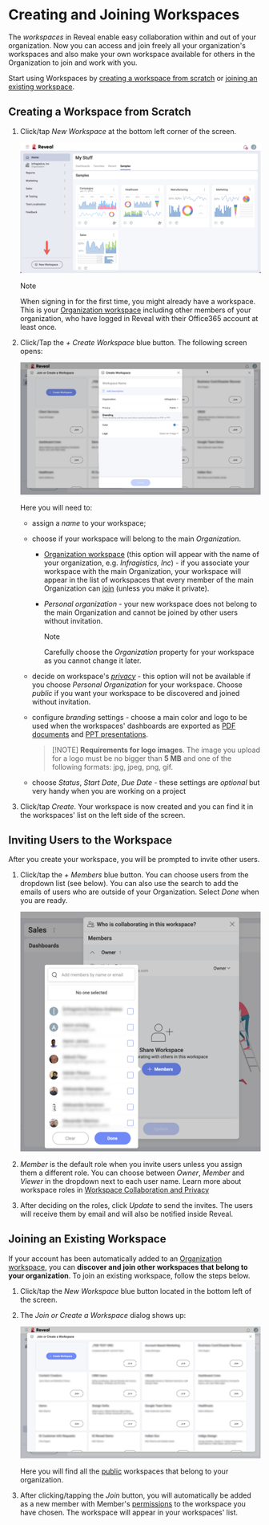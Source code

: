 # Creating and Joining Workspaces

The *workspaces* in Reveal enable easy collaboration within and out of your
organization. Now you can access and join freely all your organization's
workspaces and also make your own workspace available for others in the
Organization to join and work with you.

Start using Workspaces by [creating a workspace from scratch](#create-workspace-scratch) or [joining an existing workspace](#join-workspace).

<a name='create-workspace-scratch'></a>
## Creating a Workspace from Scratch

1.  Click/tap *New Workspace* at the bottom left corner of the screen.

    <img src="images/new-workspace-button.png" alt="new workspace button in the popover menu" class="responsive-img"/>

    >[!NOTE]
    > When signing in for the first time, you might already have a workspace. This is your [Organization workspace](overview.html#organization-workspace) including other members of your organization, who have logged in Reveal with their Office365 account at least once.



2.  Click/Tap the *+ Create Workspace* blue button. The following screen opens:

    <img src="images/create-workspace-properties.png" alt="workspace properties dialog" class="responsive-img"/>

    Here you will need to:

      - assign a *name* to your workspace;

      - choose if your workspace will belong to the main *Organization*.

          - [Organization workspace](overview.html#organization-workspace) (this
            option will appear with the name of your organization, e.g.
            *Infragistics, Inc*) - if you associate your workspace with the
            main Organization, your workspace will appear in the list of
            workspaces that every member of the main Organization can
            [join](#join-workspace) (unless you make it private).

          - *Personal organization* - your new workspace does not belong to
            the main Organization and cannot be joined by other users
            without invitation.

            >[!NOTE]
            >Carefully choose the *Organization* property for your workspace as you cannot change it later.
      
      - decide on workspace's [*privacy*](overview.html#workspace-privacy-levels) - this option will not be available if you choose _Personal Organization_ for your workspace. Choose *public* if you want your workspace to be discovered and joined without invitation.

      - configure _branding_ settings - choose a main color and logo to be used when the workspaces' dashboards are exported as [PDF documents](~/en/dashboards/exporting-dashboards/export-as-pdf-document.md) and [PPT presentations](~/en/dashboards/exporting-dashboards/export-as-powerpoint-presentation).
      
        >[!NOTE] **Requirements for logo images**. The image you upload for a logo must be no bigger than **5 MB** and one of the following formats: jpg, jpeg, png, gif.

      - choose *Status*, *Start Date*, *Due Date* - these settings are *optional* but very handy when you are working on a project  
  

3.  Click/tap *Create*. Your workspace is now created and you can find it in the workspaces' list on the left side of the screen.

## Inviting Users to the Workspace

After you create your workspace, you will be prompted to invite other users. 

1. Click/tap the *+ Members* blue button. You can choose users from the dropdown list (see below). You can also use the search to add the emails of users who are outside of your Organization. Select _Done_ when you are ready.

    <img src="images/workspace-invite-members.png" alt="invite members dialog" class="responsive-img" />

2. *Member* is the default role when you invite users unless you assign them a different role. You can choose between *Owner*, *Member* and *Viewer* in the dropdown next to each user name. Learn more about workspace roles in [Workspace Collaboration and Privacy](overview.html#members-roles-permissions)

5. After deciding on the roles, click _Update_ to send the invites. The users will receive them by email and will also be notified inside Reveal.

<a name='join-workspace'></a>
## Joining an Existing Workspace

If your account has been automatically added to an [Organization workspace](overview.html#organization-workspace), you can **discover
and join other workspaces that belong to your organization**.
To join an existing workspace, follow the steps below.


1.  Click/tap the *New Workspace* blue button located in the bottom left of the screen.

2.  The *Join or Create a Workspace* dialog shows up:

    <img src="images/join-or-create.png" alt="join or create a workspace dialog" class="responsive-img"/>

    Here you will find all the
    [public](overview.html#workspace-privacy-levels) workspaces that
    belong to your organization.

4.  After clicking/tapping the *Join* button, you will automatically be
    added as a new member with Member's
    [permissions](overview.html#members-roles-permissions)
    to the workspace you have chosen. The workspace will appear in your workspaces' list.
